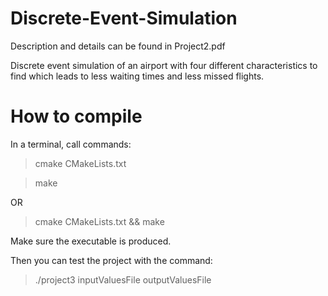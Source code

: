 # Discrete-Event-Simulation

Description and details can be found in Project2.pdf

Discrete event simulation of an airport with four different characteristics to find which leads to less waiting times and less missed flights.

# How to compile
In a terminal, call commands:

>cmake CMakeLists.txt

>make

OR

>cmake CMakeLists.txt && make

Make sure the executable is produced.

Then you can test the project with the command:

>./project3 inputValuesFile outputValuesFile
